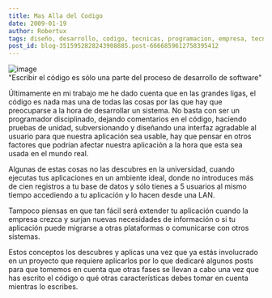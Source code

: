 ```yaml
---
title: Mas Alla del Codigo
date: 2009-01-19
author: Robertux
tags: diseño, desarrollo, codigo, tecnicas, programacion, empresa, tecnologia, productividad
post_id: blog-3515952828243908885.post-6666859612758395412
---
```


![image](https://2.bp.blogspot.com/_jH77WNrMVRA/SXO4m_QJfQI/AAAAAAAAFog/y2zJ6wa_Lso/s400/speed-typing.jpg)    
"Escribir el código es sólo
una parte del proceso de desarrollo de software"

Últimamente en mi trabajo me he dado cuenta que en las grandes ligas, el código es nada mas una de todas las cosas por las que hay que preocuparse a la hora de desarrollar un sistema. No basta con ser un programador disciplinado, dejando comentarios en el código, haciendo pruebas de unidad, subversionando y diseñando una interfaz agradable al usuario para que nuestra aplicación sea usable, hay que pensar en otros factores que podrían afectar nuestra aplicación a la hora que esta sea usada en el mundo real.

Algunas de estas cosas no las descubres en la universidad, cuando ejecutas tus aplicaciones en un ambiente ideal, donde no introduces más de cien registros a tu base de datos y sólo tienes a 5 usuarios al mismo tiempo accediendo a tu aplicación y lo hacen desde una LAN.

Tampoco piensas en que tan fácil será extender tu aplicación cuando la empresa crezca y surjan nuevas necesidades de información o si tu aplicación puede migrarse a otras plataformas o comunicarse con otros sistemas.

Estos conceptos los descubres y aplicas una vez que ya estás involucrado en un proyecto que requiere aplicarlos por lo que dedicaré algunos posts para que tomemos en cuenta que otras fases se llevan a cabo una vez que has escrito el código o qué otras características debes tomar en cuenta mientras lo escribes.